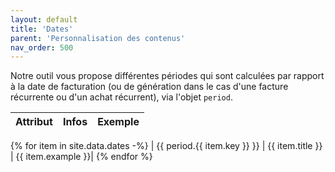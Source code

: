 ```yaml
---
layout: default
title: 'Dates'
parent: 'Personnalisation des contenus'
nav_order: 500
---
```


Notre outil vous propose différentes périodes qui sont calculées par rapport à la date de facturation (ou de génération dans le cas d'une facture récurrente ou d'un achat récurrent), via l'objet `period`.

| Attribut | Infos | Exemple |
|:---------|:------|:--------|
{% for item in site.data.dates -%}
| \{\{ period.{{ item.key }} \}\} | {{ item.title }} | {{ item.example }}|
{% endfor %}